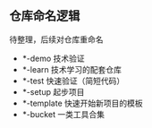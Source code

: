 ## 仓库命名逻辑

待整理，后续对仓库重命名

- *-demo      技术验证
- *-learn     技术学习的配套仓库
- *-test      快速验证（简短代码）
- *-setup     起步项目
- *-template  快速开始新项目的模板
- *-bucket    一类工具合集
